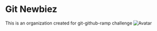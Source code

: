 # Git Newbiez
This is an organization created for git-github-ramp challenge
![Avatar](https://avatars.githubusercontent.com/u/159072422?s=400&u=1c55696c23dfd279d7302a44eb1edc86ba61310c&v=4)
